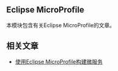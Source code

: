 ## Eclipse MicroProfile

本模块包含有关Eclipse MicroProfile的文章。

## 相关文章

+ [使用Eclipse MicroProfile构建微服务](http://tu-yucheng.github.io/microservice/2023/05/20/eclipse-microprofile.html)